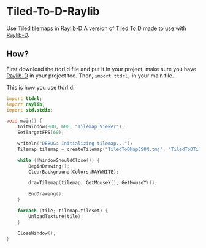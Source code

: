# Tiled-To-D-Raylib
Use Tiled tilemaps in Raylib-D
A version of [Tiled To D](https://github.com/PastbearCode/Tiled-To-D) made to use with [Raylib-D](https://github.com/schveiguy/raylib-d).

## How?
First download the ttdrl.d file and put it in your project, make sure you have [Raylib-D](https://github.com/schveiguy/raylib-d) in your project too.
Then, `import ttdrl;` in your main file.

This is how you use ttdrl.d:
```d 
import ttdrl;
import raylib;
import std.stdio;

void main() {
    InitWindow(800, 600, "Tilemap Viewer");
    SetTargetFPS(60);

    writeln("DEBUG: Initializing tilemap...");
    Tilemap tilemap = createTilemap("TiledToDMapJSON.tmj", "TiledToDTiles.png");

    while (!WindowShouldClose()) {
        BeginDrawing();
        ClearBackground(Colors.RAYWHITE);

        drawTilemap(tilemap, GetMouseX(), GetMouseY());

        EndDrawing();
    }

    foreach (tile; tilemap.tileset) {
        UnloadTexture(tile);
    }

    CloseWindow();
}

```
